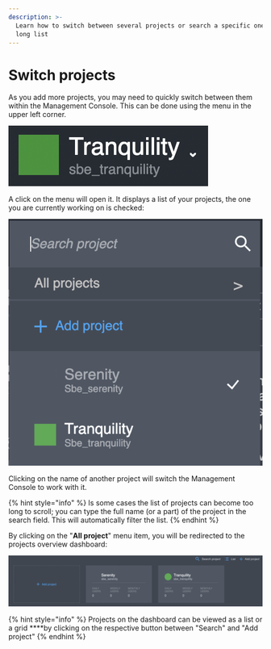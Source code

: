 ```yaml
---
description: >-
  Learn how to switch between several projects or search a specific one in a
  long list
---
```


# Switch projects

As you add more projects, you may need to quickly switch between them within the Management Console. This can be done using the menu in the upper left corner.

![Project selection dropdown](../.gitbook/assets/screenshot-2021-06-08-at-13.29.13.png)

A click on the menu will open it. It displays a list of your projects, the one you are currently working on is checked:

![Project selection menu](../.gitbook/assets/screenshot-2021-06-08-at-13.28.41.png)

Clicking on the name of another project will switch the Management Console to work with it.

{% hint style="info" %}
Is some cases the list of projects can become too long to scroll; you can type the full name \(or a part\) of the project in the search field. This will automatically filter the list.
{% endhint %}

By clicking on the "**All project**" menu item, you will be redirected to the projects overview dashboard:

![Projects overview dashboard](../.gitbook/assets/screenshot-2021-06-08-at-13.29.00.png)

{% hint style="info" %}
Projects on the dashboard can be viewed as a list or a grid ****by clicking on the respective button between "Search" and "Add project"
{% endhint %}

